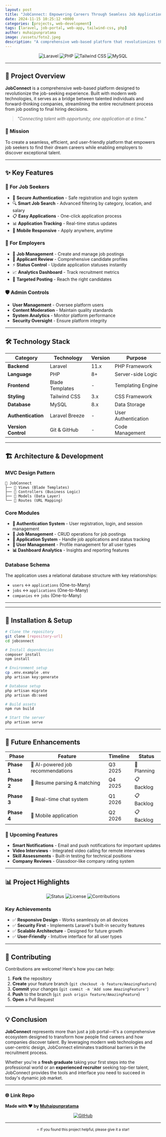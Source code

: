```yaml
---
layout: post
title: "JobConnect: Empowering Careers Through Seamless Job Applications"
date: 2024-11-15 10:25:12 +0000
categories: [projects, web-development]
tags: [laravel, job-portal, web-app, tailwind-css, php]
author: muhaipunpratama
image: /assets/foto2.jpeg
description: "A comprehensive web-based platform that revolutionizes the job-seeking experience, connecting talented individuals with forward-thinking companies."
---
```


<div align="center">

<img src="https://img.shields.io/badge/Laravel-11-FF2D20?style=for-the-badge&logo=laravel&logoColor=white" alt="Laravel">
<img src="https://img.shields.io/badge/PHP-8+-777BB4?style=for-the-badge&logo=php&logoColor=white" alt="PHP">
<img src="https://img.shields.io/badge/Tailwind_CSS-38B2AC?style=for-the-badge&logo=tailwind-css&logoColor=white" alt="Tailwind CSS">
<img src="https://img.shields.io/badge/MySQL-4479A1?style=for-the-badge&logo=mysql&logoColor=white" alt="MySQL">

</div>

---

## 📖 Project Overview

**JobConnect** is a comprehensive web-based platform designed to revolutionize the job-seeking experience. Built with modern web technologies, it serves as a bridge between talented individuals and forward-thinking companies, streamlining the entire recruitment process from job posting to final hiring decisions.

> *"Connecting talent with opportunity, one application at a time."*

### 🎯 **Mission**
To create a seamless, efficient, and user-friendly platform that empowers job seekers to find their dream careers while enabling employers to discover exceptional talent.

---

## ✨ Key Features

### 👤 **For Job Seekers**
- 🔐 **Secure Authentication** - Safe registration and login system
- 🔍 **Smart Job Search** - Advanced filtering by category, location, and salary
- 📋 **Easy Applications** - One-click application process
- 📊 **Application Tracking** - Real-time status updates
- 📱 **Mobile Responsive** - Apply anywhere, anytime

### 🏢 **For Employers**
- 💼 **Job Management** - Create and manage job postings
- 👥 **Applicant Review** - Comprehensive candidate profiles
- ⚡ **Status Control** - Update application statuses instantly
- 📈 **Analytics Dashboard** - Track recruitment metrics
- 🎯 **Targeted Posting** - Reach the right candidates

### 🛡️ **Admin Controls**
- **User Management** - Oversee platform users
- **Content Moderation** - Maintain quality standards
- **System Analytics** - Monitor platform performance
- **Security Oversight** - Ensure platform integrity

---

## 🛠️ Technology Stack

| Category            | Technology      | Version | Purpose             |
| ------------------- | --------------- | ------- | ------------------- |
| **Backend**         | Laravel         | 11.x    | PHP Framework       |
| **Language**        | PHP             | 8+      | Server-side Logic   |
| **Frontend**        | Blade Templates | -       | Templating Engine   |
| **Styling**         | Tailwind CSS    | 3.x     | CSS Framework       |
| **Database**        | MySQL           | 8.x     | Data Storage        |
| **Authentication**  | Laravel Breeze  | -       | User Authentication |
| **Version Control** | Git & GitHub    | -       | Code Management     |

---

## 🏗️ Architecture & Development

### **MVC Design Pattern**
```
📁 JobConnect
├── 🎨 Views (Blade Templates)
├── 🧠 Controllers (Business Logic)
├── 💾 Models (Data Layer)
└── 🔀 Routes (URL Mapping)
```

### **Core Modules**
- **🔐 Authentication System** - User registration, login, and session management
- **💼 Job Management** - CRUD operations for job postings
- **📝 Application System** - Handle job applications and status tracking
- **👥 User Management** - Profile management for all user types
- **📊 Dashboard Analytics** - Insights and reporting features

### **Database Schema**
The application uses a relational database structure with key relationships:
- `users` ↔ `applications` (One-to-Many)
- `jobs` ↔ `applications` (One-to-Many)
- `companies` ↔ `jobs` (One-to-Many)

---



---

## 🚀 Installation & Setup

```bash
# Clone the repository
git clone [repository-url]
cd jobconnect

# Install dependencies
composer install
npm install

# Environment setup
cp .env.example .env
php artisan key:generate

# Database setup
php artisan migrate
php artisan db:seed

# Build assets
npm run build

# Start the server
php artisan serve
```

---

## 🌟 Future Enhancements

| Phase       | Feature                          | Timeline | Status     |
| ----------- | -------------------------------- | -------- | ---------- |
| **Phase 1** | 🤖 AI-powered job recommendations | Q3 2025  | 🔄 Planning |
| **Phase 2** | 📄 Resume parsing & matching      | Q4 2025  | 📋 Backlog  |
| **Phase 3** | 💬 Real-time chat system          | Q1 2026  | 📋 Backlog  |
| **Phase 4** | 📱 Mobile application             | Q2 2026  | 📋 Backlog  |

### 🎯 **Upcoming Features**
- **Smart Notifications** - Email and push notifications for important updates
- **Video Interviews** - Integrated video calling for remote interviews
- **Skill Assessments** - Built-in testing for technical positions
- **Company Reviews** - Glassdoor-like company rating system

---

## 📊 Project Highlights

<div align="center">

<img src="https://img.shields.io/badge/Status-In_Development-yellow?style=flat-square" alt="Status">
<img src="https://img.shields.io/badge/License-MIT-green?style=flat-square" alt="License">
<img src="https://img.shields.io/badge/Contributions-Welcome-brightgreen?style=flat-square" alt="Contributions">

</div>

### **Key Achievements**
- ✅ **Responsive Design** - Works seamlessly on all devices
- ✅ **Security First** - Implements Laravel's built-in security features
- ✅ **Scalable Architecture** - Designed for future growth
- ✅ **User-Friendly** - Intuitive interface for all user types

---

## 🤝 Contributing

Contributions are welcome! Here's how you can help:

1. **Fork** the repository
2. **Create** your feature branch (`git checkout -b feature/AmazingFeature`)
3. **Commit** your changes (`git commit -m 'Add some AmazingFeature'`)
4. **Push** to the branch (`git push origin feature/AmazingFeature`)
5. **Open** a Pull Request

---

## 💡 Conclusion

**JobConnect** represents more than just a job portal—it's a comprehensive ecosystem designed to transform how people find careers and how companies discover talent. By leveraging modern web technologies and user-centric design, JobConnect eliminates traditional barriers in the recruitment process.

Whether you're a **fresh graduate** taking your first steps into the professional world or an **experienced recruiter** seeking top-tier talent, JobConnect provides the tools and interface you need to succeed in today's dynamic job market.

---
### 🌐 Link Repo

**Made with ❤️ by [Muhaipunpratama](https://github.com/muhaipunpratama/Final-Project-Skill-Connect)**

<div align="center">

<a href="https://github.com/muhaipunpratama">
  <img src="https://img.shields.io/badge/GitHub-100000?style=for-the-badge&logo=github&logoColor=white" alt="GitHub">
</a>
</div>

---

<div align="center">
<sub>⭐ If you found this project helpful, please give it a star!</sub>
</div>